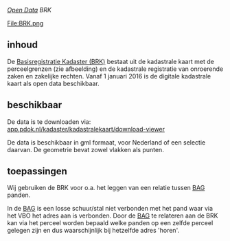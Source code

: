 *[Open Data](Open_Data "wikilink") BRK*

[<File:BRK.png>](File:BRK.png "wikilink")

## inhoud

De [Basisregistratie Kadaster
(BRK)](https://www.kadaster.nl/zakelijk/registraties/basisregistraties/brk)
bestaat uit de kadastrale kaart met de perceelgrenzen (zie afbeelding)
en de kadastrale registratie van onroerende zaken en zakelijke rechten.
Vanaf 1 januari 2016 is de digitale kadastrale kaart als open data
beschikbaar.

## beschikbaar

De data is te downloaden via:
[app.pdok.nl/kadaster/kadastralekaart/download-viewer](https://app.pdok.nl/kadaster/kadastralekaart/download-viewer)

De data is beschikbaar in gml formaat, voor Nederland of een selectie
daarvan. De geometrie bevat zowel vlakken als punten.

## toepassingen

Wij gebruiken de BRK voor o.a. het leggen van een relatie tussen
[BAG](BAG "wikilink") panden.

In de [BAG](BAG "wikilink") is een losse schuur/stal niet verbonden met
het pand waar via het VBO het adres aan is verbonden. Door de
[BAG](BAG "wikilink") te relateren aan de BRK kan via het perceel
worden bepaald welke panden op een zelfde perceel gelegen zijn en dus
waarschijnlijk bij hetzelfde adres 'horen'.